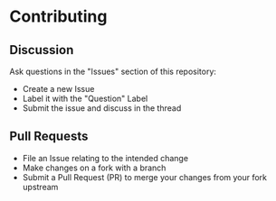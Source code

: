 # Contributing
## Discussion
Ask questions in the "Issues" section of this repository:

* Create a new Issue
* Label it with the "Question" Label
* Submit the issue and discuss in the thread

## Pull Requests
* File an Issue relating to the intended change
* Make changes on a fork with a branch
* Submit a Pull Request (PR) to merge your changes from your fork upstream
